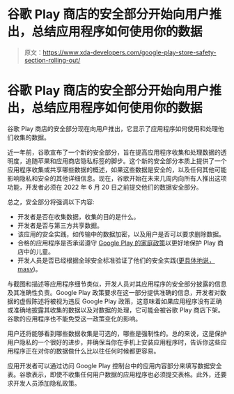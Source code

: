# 谷歌 Play 商店的安全部分开始向用户推出，总结应用程序如何使用你的数据

> 原文：<https://www.xda-developers.com/google-play-store-safety-section-rolling-out/>

# 谷歌 Play 商店的安全部分开始向用户推出，总结应用程序如何使用你的数据

谷歌 Play 商店的安全部分现在向用户推出，它显示了应用程序如何使用和处理他们收集的数据。

近一年前，谷歌宣布了一个新的安全部分，旨在提高应用程序收集和处理数据的透明度，追随苹果和应用商店隐私标签的脚步。这个新的安全部分本质上提供了一个应用程序收集或共享哪些数据的概述，如果这些数据是安全的，以及任何其他可能影响隐私和安全的其他详细信息。现在，谷歌开始在未来几周内向所有人推出这项功能，开发者必须在 2022 年 6 月 20 日之前提交他们的数据安全部分。

总之，安全部分将强调以下内容:

*   开发者是否在收集数据，收集的目的是什么。
*   开发者是否与第三方共享数据。
*   该应用的安全实践，如传输中的数据加密，以及用户是否可以要求删除数据。
*   合格的应用程序是否承诺遵守 [Google Play 的家庭政策](https://support.google.com/googleplay/android-developer/answer/9893335?hl=en)以更好地保护 Play 商店中的儿童。
*   开发人员是否已经根据全球安全标准验证了他们的安全实践([更具体地说，masv](https://appdefensealliance.dev/masa))。

与截图和描述等应用程序细节类似，开发人员对其应用程序的安全部分披露的信息及其准确性负责。Google Play 政策要求在这一部分提供准确的信息，开发者对数据的虚假陈述将被视为违反 Google Play 政策，这意味着如果应用程序没有正确或准确地披露其收集的数据以及对数据的处理，它可能会被谷歌 Play 商店下架。谷歌的应用程序也不能免受这一政策变化的影响。

用户还将能够看到哪些数据收集是可选的，哪些是强制性的。总的来说，这是保护用户隐私的一个很好的进步，并确保当你在手机上安装应用程序时，告诉你这些应用程序正在对你的数据做什么比以往任何时候都更容易。

应用开发者可以通过访问 Google Play 控制台中的应用内容部分来填写数据安全表。谷歌表示，即使不收集任何用户数据的应用程序也必须提交表格。此外，还要求开发人员添加隐私政策。